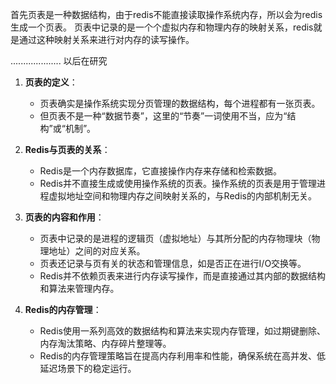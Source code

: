 
首先页表是一种数据结构，由于redis不能直接读取操作系统内存，所以会为redis生成一个页表。
页表中记录的是一个个虚拟内存和物理内存的映射关系，redis就是通过这种映射关系来进行对内存的读写操作。

.................... 以后在研究


1. **页表的定义**：
    
    - 页表确实是操作系统实现分页管理的数据结构，每个进程都有一张页表。
    - 但页表不是一种“数据节奏”，这里的“节奏”一词使用不当，应为“结构”或“机制”。
2. **Redis与页表的关系**：
    
    - Redis是一个内存数据库，它直接操作内存来存储和检索数据。
    - Redis并不直接生成或使用操作系统的页表。操作系统的页表是用于管理进程虚拟地址空间和物理内存之间映射关系的，与Redis的内部机制无关。
3. **页表的内容和作用**：
    
    - 页表中记录的是进程的逻辑页（虚拟地址）与其所分配的内存物理块（物理地址）之间的对应关系。
    - 页表还记录与页有关的状态和管理信息，如是否正在进行I/O交换等。
    - Redis并不依赖页表来进行内存读写操作，而是直接通过其内部的数据结构和算法来管理内存。
4. **Redis的内存管理**：
    
    - Redis使用一系列高效的数据结构和算法来实现内存管理，如过期键删除、内存淘汰策略、内存碎片整理等。
    - Redis的内存管理策略旨在提高内存利用率和性能，确保系统在高并发、低延迟场景下的稳定运行。